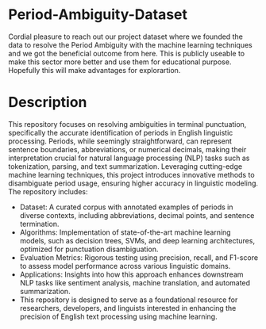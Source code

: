# Period-Ambiguity-Dataset
Cordial pleasure to reach out our project dataset where we founded the data to resolve the Period Ambiguity with the machine learning techniques and we got the beneficial outcome from here. This is publicly useable to make this sector more better and use them for educational purpose. Hopefully this will make advantages for explorartion. 

# Description
This repository focuses on resolving ambiguities in terminal punctuation, specifically the accurate identification of periods in English linguistic processing. Periods, while seemingly straightforward, can represent sentence boundaries, abbreviations, or numerical decimals, making their interpretation crucial for natural language processing (NLP) tasks such as tokenization, parsing, and text summarization. Leveraging cutting-edge machine learning techniques, this project introduces innovative methods to disambiguate period usage, ensuring higher accuracy in linguistic modeling. The repository includes:

- Dataset: A curated corpus with annotated examples of periods in diverse contexts, including abbreviations, decimal points, and sentence termination.
- Algorithms: Implementation of state-of-the-art machine learning models, such as decision trees, SVMs, and deep learning architectures, optimized for punctuation disambiguation.
- Evaluation Metrics: Rigorous testing using precision, recall, and F1-score to assess model performance across various linguistic domains.
- Applications: Insights into how this approach enhances downstream NLP tasks like sentiment analysis, machine translation, and automated summarization.
- This repository is designed to serve as a foundational resource for researchers, developers, and linguists interested in enhancing the precision of English text processing using machine learning.
